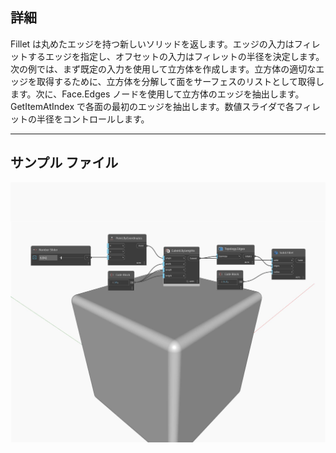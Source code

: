## 詳細
Fillet は丸めたエッジを持つ新しいソリッドを返します。エッジの入力はフィレットするエッジを指定し、オフセットの入力はフィレットの半径を決定します。次の例では、まず既定の入力を使用して立方体を作成します。立方体の適切なエッジを取得するために、立方体を分解して面をサーフェスのリストとして取得します。次に、Face.Edges ノードを使用して立方体のエッジを抽出します。GetItemAtIndex で各面の最初のエッジを抽出します。数値スライダで各フィレットの半径をコントロールします。
___
## サンプル ファイル

![Fillet](./Autodesk.DesignScript.Geometry.Solid.Fillet_img.jpg)


